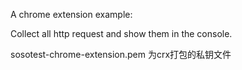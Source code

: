 A chrome extension example:

Collect all http request and show them in the console.

sosotest-chrome-extension.pem  为crx打包的私钥文件